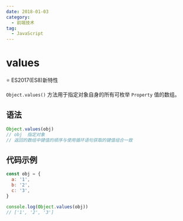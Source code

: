 ```yaml
---
date: 2018-01-03
category:
  - 前端技术
tag:
  - JavaScript
---
```


# values

⭐️ ES2017(ES8)新特性

`Object.values()` 方法用于指定对象自身的所有可枚举 `Property` 值的数组。

## 语法

```js
Object.values(obj)
// obj	指定对象
// 返回的数组中键值的顺序与使用循环语句获取的键值组合一致
```

## 代码示例

```js
const obj = {
  a: '1',
  b: '2',
  c: '3',
}

console.log(Object.values(obj))
// ['1', '2', '3']
```
